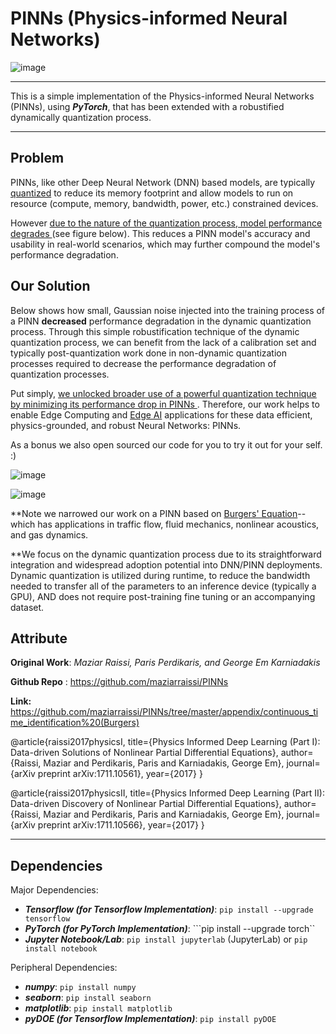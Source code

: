 # PINNs (Physics-informed Neural Networks)

![image](https://github.com/user-attachments/assets/00f94358-6ffd-4a6d-b45d-d151d3013080)

------------------------

This is a simple implementation of the Physics-informed Neural Networks (PINNs), using ***PyTorch***, that has been extended with a robustified dynamically quantization process.

------------------------

## Problem

PINNs, like other Deep Neural Network (DNN) based models, are typically [quantized](https://huggingface.co/docs/optimum/en/concept_guides/quantization) to reduce its memory footprint and allow models to run on resource (compute, memory, bandwidth, power, etc.) constrained devices. 

However <ins> due to the nature of the quantization process, model performance degrades </ins> (see figure below). This reduces a PINN model's accuracy and usability in real-world scenarios, which may further compound the model's performance degradation.

## Our Solution

Below shows how small, Gaussian noise injected into the training process of a PINN **decreased** performance degradation in the dynamic quantization process. Through this simple robustification technique of the dynamic quantization process, we can benefit from the lack of a calibration set and typically post-quantization work done in non-dynamic quantization processes required to decrease the performance degradation of quantization processes. 

Put simply, <ins> we unlocked broader use of a powerful quantization technique by minimizing its performance drop in PINNs </ins>. Therefore, our work helps to enable Edge Computing and [Edge AI](https://www.hpe.com/us/en/what-is/edge-ai.html) applications for these data efficient, physics-grounded, and robust Neural Networks: PINNs. 

As a bonus we also open sourced our code for you to try it out for your self. :)

![image](https://github.com/user-attachments/assets/5c754812-fe50-4d86-a6de-603637ea6a14)

![image](https://github.com/user-attachments/assets/47f719fd-0a79-419f-9b87-620a4ebc2518)

**Note we narrowed our work on a PINN based on [Burgers' Equation](https://en.wikipedia.org/wiki/Burgers%27_equation)--which has applications in traffic flow, fluid mechanics, nonlinear acoustics, and gas dynamics.

**We focus on the dynamic quantization process due to its straightforward integration and widespread adoption potential into DNN/PINN deployments. Dynamic quantization is utilized during runtime, to reduce the bandwidth needed to transfer all of the parameters to an inference device (typically a GPU), AND does not require post-training fine tuning or an accompanying dataset.

## Attribute

**Original Work**: *Maziar Raissi, Paris Perdikaris, and George Em Karniadakis*

**Github Repo** : https://github.com/maziarraissi/PINNs

**Link:** https://github.com/maziarraissi/PINNs/tree/master/appendix/continuous_time_identification%20(Burgers)

@article{raissi2017physicsI,
  title={Physics Informed Deep Learning (Part I): Data-driven Solutions of Nonlinear Partial Differential Equations},
  author={Raissi, Maziar and Perdikaris, Paris and Karniadakis, George Em},
  journal={arXiv preprint arXiv:1711.10561},
  year={2017}
}

@article{raissi2017physicsII,
  title={Physics Informed Deep Learning (Part II): Data-driven Discovery of Nonlinear Partial Differential Equations},
  author={Raissi, Maziar and Perdikaris, Paris and Karniadakis, George Em},
  journal={arXiv preprint arXiv:1711.10566},
  year={2017}
}

-------------------------------------------

## Dependencies

Major Dependencies:

 - ***Tensorflow (for Tensorflow Implementation)***: ```pip install --upgrade tensorflow```
 - ***PyTorch (for PyTorch Implementation)***: ```pip install --upgrade torch``
 - ***Jupyter Notebook/Lab***: ```pip install jupyterlab``` (JupyterLab) or ```pip install notebook```

Peripheral Dependencies:
 
 - ***numpy***: ```pip install numpy```
 - ***seaborn***: ```pip install seaborn```
 - ***matplotlib***: ```pip install matplotlib```
 - ***pyDOE (for Tensorflow Implementation)***: ```pip install pyDOE```
